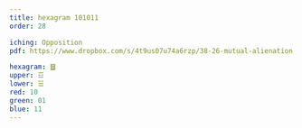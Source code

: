 ```yaml
---
title: hexagram 101011
order: 28

iching: Opposition
pdf: https://www.dropbox.com/s/4t9us07u74a6rzp/38-26-mutual-alienation.pdf?dl=0

hexagram: ䷥
upper: ☲
lower: ☱
red: 10
green: 01
blue: 11
---
```

